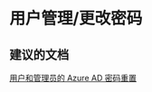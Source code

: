 <properties
    pageTitle="用户管理/更改密码"
    description="用户管理/更改密码"
    service="microsoft.activedirectory"
    resource="activedirectory"
    authors="aashu"
    displayOrder=""
    selfHelpType="generic"
    supportTopicIds="32045783"
    resourceTags=""
    productPesIds="14785"
    cloudEnvironments="public"
/>


# 用户管理/更改密码


## **建议的文档**
[用户和管理员的 Azure AD 密码重置](https://azure.microsoft.com/documentation/articles/active-directory-passwords/)



<!--HONumber=Jul16_HO4-->


